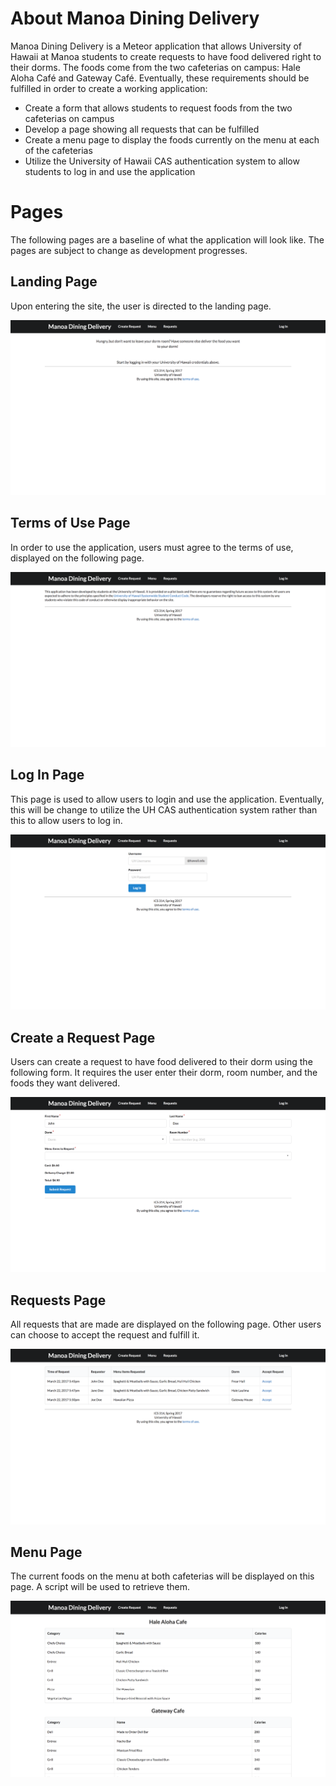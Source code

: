 # About Manoa Dining Delivery

Manoa Dining Delivery is a Meteor application that allows University of Hawaii
at Manoa students to create requests to have food delivered right to their
dorms. The foods come from the two cafeterias on campus: Hale Aloha Café and
Gateway Café. Eventually, these requirements should be fulfilled in order to 
create a working application:

* Create a form that allows students to request foods from the two cafeterias on
campus
* Develop a page showing all requests that can be fulfilled
* Create a menu page to display the foods currently on the menu at each of the
cafeterias
* Utilize the University of Hawaii CAS authentication system to allow students
to log in and use the application

# Pages

The following pages are a baseline of what the application will look like. The 
pages are subject to change as development progresses.

## Landing Page

Upon entering the site, the user is directed to the landing page.

![](images/landing-page.png)

## Terms of Use Page

In order to use the application, users must agree to the terms of use, displayed
on the following page.

![](images/terms-page.png)

## Log In Page

This page is used to allow users to login and use the application. Eventually,
this will be change to utilize the UH CAS authentication system rather than this
to allow users to log in.

![](images/login-page.png)

## Create a Request Page

Users can create a request to have food delivered to their dorm using the
following form. It requires the user enter their dorm, room number, and the
foods they want delivered.

![](images/create-request-page.png)

## Requests Page

All requests that are made are displayed on the following page. Other users
can choose to accept the request and fulfill it.

![](images/requests-page.png)

## Menu Page

The current foods on the menu at both cafeterias will be displayed on this page.
A script will be used to retrieve them.

![](images/menu-page.png)

